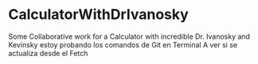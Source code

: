 # CalculatorWithDrIvanosky
Some Collaborative work for a Calculator with incredible Dr. Ivanosky and Kevinsky
estoy probando los comandos de Git en Terminal
A ver si se actualiza desde el Fetch
